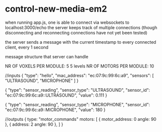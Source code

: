 # control-new-media-em2

when running app.js, one is able to connect via websockets to localhost:3000/echo
the server keeps track of multiple connections (though disconnecting and reconnecting connections have not yet been tested)

the server sends a message with the current timestamp to every connected client, every 1 second

message structure that server can handle

NR OF VOXELS PER MODULE: 5
5 levels
NR OF MOTORS PER MODULE: 10

//inputs
{
"type": "hello",
"mac_address": "ec:07:9c:99:6c:a9",
"sensors": [
"ULTRASOUND",
"MICROPHONE"
]
}

{
"type": "sensor_reading",
"sensor_type": "ULTRASOUND",
"sensor_id": "ec:07:9c:99:6c:a9::ULTRASOUND",
"value": 0.111
}

{
"type": "sensor_reading",
"sensor_type": "MICROPHONE",
"sensor_id": "ec:07:9c:99:6c:a9::MICROPHONE",
"value": 180
}

//outputs
{
type: "motor_commands"
motors: [
{
motor_address: 0
angle: 90
},
{
address: 2
angle: 90
},
]
}
